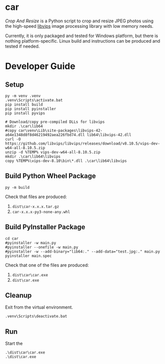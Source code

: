 # car

*Crop And Resize* is a Python script to crop and resize JPEG photos using the 
high-speed [libvips](https://www.libvips.org/) image processing library with 
low memory needs.

Currently, it is only packaged and tested for Windows platform, but there is 
nothing platform-specific. Linux build and instructions can be produced and 
tested if needed. 

# Developer Guide

## Setup

```shell
py -m venv .venv
.venv\Scripts\activate.bat
pip install build
pip install pyinstaller
pip install pyvips

# Download/copy pre-compiled DLLs for libvips
mkdir .\car\lib64
#copy car\venv\Lib\site-packages\libvips-42-a64e1348d8f8d46219492aea226fbd74.dll lib64\libvips-42.dll
curl -O https://github.com/libvips/libvips/releases/download/v8.10.5/vips-dev-w64-all-8.10.5.zip
unzip -d %TEMP% vips-dev-w64-all-8.10.5.zip
mkdir .\car\lib64\libvips
copy %TEMP%\vips-dev-8.10\bin\*.dll .\car\lib64\libvips
```

## Build Python Wheel Package
```shell
py -m build
```

Check that files are produced:

1. `dist\car-x.x.x.tar.gz`
2. `car-x.x.x-py3-none-any.whl`

## Build PyInstaller Package 
```shell
cd car
#pyinstaller -w main.py
#pyinstaller --onefile -w main.py
#pyinstaller -w --add-binary="lib64:." --add-data="test.jpg:." main.py
pyinstaller main.spec
```

Check that one of the files are produced:

1. `dist\car\car.exe`
2. `dist\car.exe`

## Cleanup

Exit from the virtual environment.

```shell
.venv\Scripts\deactivate.bat
```

## Run

Start the 

```shell
.\dist\car\car.exe
.\dist\car.exe
```
